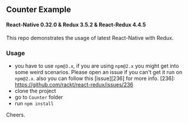 ## Counter Example

#### React-Native 0.32.0 & Redux 3.5.2 & React-Redux 4.4.5

This repo demonstrates the usage of latest React-Native with Redux.

### Usage

- you have to use `npm@3.x`, if you are using `npm@2.x` you might get into some
  weird scenarios. Please open an issue if you can't get it run on `npm@2.x`.
  also you can follow this [issue][236] for more info.
  [236]: https://github.com/rackt/react-redux/issues/236
- clone the project
- go to `Counter` folder
- run `npm install`

Cheers.

